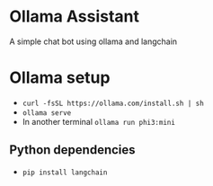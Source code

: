 # Ollama Assistant
A simple chat bot using ollama and langchain

# Ollama setup
- `curl -fsSL https://ollama.com/install.sh | sh`
- `ollama serve`
- In another terminal `ollama run phi3:mini` 

## Python dependencies
- `pip install langchain`